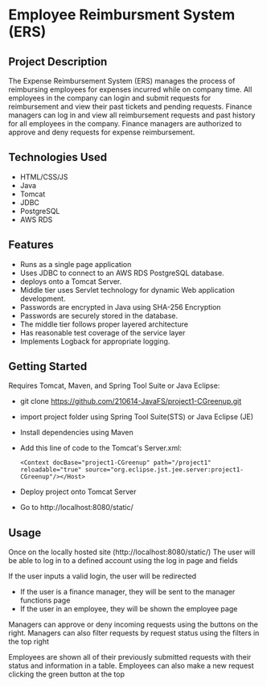 # Employee Reimbursment System (ERS)

## Project Description
The Expense Reimbursement System (ERS) manages the process of reimbursing employees for expenses incurred while on company time. All employees in the company can login and submit requests for reimbursement and view their past tickets and pending requests. Finance managers can log in and view all reimbursement requests and past history for all employees in the company. Finance managers are authorized to approve and deny requests for expense reimbursement.

## Technologies Used
* HTML/CSS/JS
* Java
* Tomcat
* JDBC
* PostgreSQL
* AWS RDS


## Features

* Runs as a single page application
* Uses JDBC to connect to an AWS RDS PostgreSQL database. 
* deploys onto a Tomcat Server. 
* Middle tier uses Servlet technology for dynamic Web application development. 
* Passwords are encrypted in Java using SHA-256 Encryption
* Passwords are securely stored in the database. 
* The middle tier follows proper layered architecture
* Has reasonable test coverage of the service layer 
* Implements Logback for appropriate logging. 

## Getting Started

Requires Tomcat, Maven, and Spring Tool Suite or Java Eclipse:

* git clone https://github.com/210614-JavaFS/project1-CGreenup.git
* import project folder using Spring Tool Suite(STS) or Java Eclipse (JE)
* Install dependencies using Maven
* Add this line of code to the Tomcat's Server.xml: 
      
      <Context docBase="project1-CGreenup" path="/project1" reloadable="true" source="org.eclipse.jst.jee.server:project1-CGreenup"/></Host>
* Deploy project onto Tomcat Server
* Go to http://localhost:8080/static/

## Usage

Once on the locally hosted site (http://localhost:8080/static/) The user will be able to log in to a defined account using the log in page and fields

If the user inputs a valid login, the user will be redirected
* If the user is a finance manager, they will be sent to the manager functions page
* If the user in an employee, they will be shown the employee page

Managers can approve or deny incoming requests using the buttons on the right.
Managers can also filter requests by request status using the filters in the top right

Employees are shown all of their previously submitted requests with their status and information in a table.
Employees can also make a new request clicking the green button at the top
